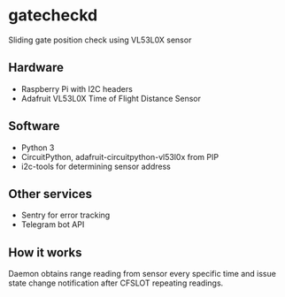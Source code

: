 # gatecheckd
Sliding gate position check using VL53L0X sensor

## Hardware
* Raspberry Pi with I2C headers
* Adafruit VL53L0X Time of Flight Distance Sensor

## Software
* Python 3
* CircuitPython, adafruit-circuitpython-vl53l0x from PIP
* i2c-tools for determining sensor address

## Other services
* Sentry for error tracking
* Telegram bot API

## How it works
Daemon obtains range reading from sensor every specific time and issue state change notification after CFSLOT repeating readings.
